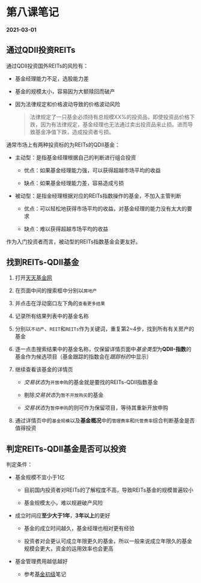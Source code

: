 # 第八课笔记

#### 2021-03-01

## 通过QDII投资REITs

通过QDII投资国外REITs的风险有：

+ 基金经理能力不足，选股能力差

+ 基金的规模太小，容易因为大额赎回而破产

+ 因为法律规定和价格波动导致的价格波动风险

    > 法律规定了一只基金必须持有总规模XX%的投资品，即使投资品价格下跌，因为有法律规定，基金经理也无法通过卖出投资品来止损。进而导致基金净值下跌，造成投资者亏损。

通常市场上有两种投资标的为REITs的QDII基金：

+ 主动型：是指基金经理根据自己的判断进行组合投资

    - 优点：如果基金经理能力强，可以获得超越市场平均的收益

    - 缺点：如果基金经理能力差，容易造成亏损

+ 被动型：是指金经理根据对应的REITs指数操作的基金，不加入主管判断

    - 优点：可以轻松地获得市场平均的收益，对基金经理的能力没有太大的要求

    - 缺点：难以获得超越市场平均的收益

作为入门投资者而言，被动型的REITs指数基金会更友好。

## 找到REITs-QDII基金

1. 打开[天天基金网](https://fund.eastmoney.com)

2. 在页面中间的搜索框中分别以`房地产`

3. 并点击在浮动窗口左下角的`查看更多结果`

4. 记录所有结果列表中的基金名称

5. 分别以`不动产`、`REIT`和`REITs`作为关键词，重复第2~4步，找到所有有关房产的基金

6. 逐一点击搜索结果中的基金名称，仅保留详情页面中*基金类型*为**QDII-指数**的基金作为候选项目（基金跟踪的指数会在*跟踪标的*中显示）

7. 继续查看该基金的详情页

    + *交易状态*为`开放申购`的基金就是要找的REITs-QDII指数基金

    + 剔除*交易状态*为`暂不开放购买`的基金
     
    + *交易状态*为`暂停申购`的则可作为保留项目，等待其重新开放申购

8. 通过详情页中的`基金规模`以及**基金概况**中的`管理费率`和`托管费率`综合判断基金是否值得投资


## 判定REITs-QDII基金是否可以投资

判定条件：

+ 基金规模不宜小于1亿

    - 目前国内投资者对REITs的了解程度不高，导致REITs基金的规模普遍较小

    - 基金规模太小，难以规避破产风险

+ 成立时间应**至少大于1年**，**3年以上**的更好

    - 基金的成立时间越久，基金经理也相对更有经验

    - 投资者对会更认可成立年限更久的基金，所以一般来说成立年限久的基金规模会更大，资金的运用效率也会更高

+ 基金管理费用越低越好

    - 参考[基金初级](/ichangtou/fund/primary/README.md#费率)笔记

